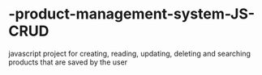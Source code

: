 # -product-management-system-JS-CRUD

javascript project for creating, reading, updating, deleting and searching products that are saved by the user
